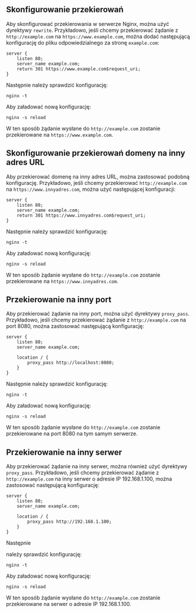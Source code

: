 ## Skonfigurowanie przekierowań

Aby skonfigurować przekierowania w serwerze Nginx, można użyć dyrektywy `rewrite`. Przykładowo, jeśli chcemy przekierować żądanie z `http://example.com` na `https://www.example.com`, można dodać następującą konfigurację do pliku odpowiedzialnego za stronę `example.com`:

```shell
server {
    listen 80;
    server_name example.com;
    return 301 https://www.example.com$request_uri;
}
```

Następnie należy sprawdzić konfigurację:

```shell
nginx -t
```

Aby załadować nową konfigurację:

```shell
nginx -s reload
```

W ten sposób żądanie wysłane do `http://example.com` zostanie przekierowane na `https://www.example.com`.

## Skonfigurowanie przekierowań domeny na inny adres URL

Aby przekierować domenę na inny adres URL, można zastosować podobną konfigurację. Przykładowo, jeśli chcemy przekierować `http://example.com` na `https://www.innyadres.com`, można użyć następującej konfiguracji:

```shell
server {
    listen 80;
    server_name example.com;
    return 301 https://www.innyadres.com$request_uri;
}
```

Następnie należy sprawdzić konfigurację:

```shell
nginx -t
```

Aby załadować nową konfigurację:

```shell
nginx -s reload
```

W ten sposób żądanie wysłane do `http://example.com` zostanie przekierowane na `https://www.innyadres.com`.

## Przekierowanie na inny port

Aby przekierować żądanie na inny port, można użyć dyrektywy `proxy_pass`. Przykładowo, jeśli chcemy przekierować żądanie z `http://example.com` na port 8080, można zastosować następującą konfigurację:

```shell
server {
    listen 80;
    server_name example.com;
    
    location / {
        proxy_pass http://localhost:8080;
    }
}
```

Następnie należy sprawdzić konfigurację:

```shell
nginx -t
```

Aby załadować nową konfigurację:

```shell
nginx -s reload
```

W ten sposób żądanie wysłane do `http://example.com` zostanie przekierowane na port 8080 na tym samym serwerze.

## Przekierowanie na inny serwer

Aby przekierować żądanie na inny serwer, można również użyć dyrektywy `proxy_pass`. Przykładowo, jeśli chcemy przekierować żądanie z `http://example.com` na inny serwer o adresie IP 192.168.1.100, można zastosować następującą konfigurację:

```shell
server {
    listen 80;
    server_name example.com;
    
    location / {
        proxy_pass http://192.168.1.100;
    }
}
```

Następnie

 należy sprawdzić konfigurację:

```shell
nginx -t
```

Aby załadować nową konfigurację:

```shell
nginx -s reload
```

W ten sposób żądanie wysłane do `http://example.com` zostanie przekierowane na serwer o adresie IP 192.168.1.100.

